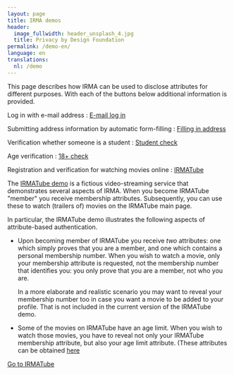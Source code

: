 ```yaml
---
layout: page
title: IRMA demos
header:
  image_fullwidth: header_unsplash_4.jpg
  title: Privacy by Design Foundation
permalink: /demo-en/
language: en
translations:
  nl: /demo
---
```


This page describes how IRMA can be used to disclose attributes for
different purposes. With each of the buttons below additional
information is provided.

Log in with e-mail address
:   <a class="button" href="https://privacybydesign.foundation/demo-en/mail">E-mail log in</a>  
    
Submitting address information by automatic form-filling
:    <a class="button"
href="https://privacybydesign.foundation/demo-en/address">Filling in address</a>

Verification whether someone is a student
:    <a class="button"
href="https://privacybydesign.foundation/demo-en/student">Student check</a>

Age verification
:    <a class="button"
href="https://privacybydesign.foundation/demo-en/18plus">18+ check</a>

Registration and verification for watching movies online
:    <a class="button"
href="https://privacybydesign.foundation/demo/irmaTube">IRMATube</a>


The [IRMATube demo](/demo/irmaTube) is a fictious video-streaming
service that demonstrates several aspects of IRMA. When you become
IRMATube "member" you receive membership attributes. Subsequently, you
can use these to watch (trailers of) movies on the IRMATube main page.

In particular, the IRMATube demo illustrates the following aspects of
attribute-based authentication.

* Upon becoming member of IRMATube you receive *two* attributes: one
  which simply proves that you are a member, and one which contains a
  personal membership number. When you wish to watch a movie, only
  your membership attribute is requested, not the membership number
  that identifies you: you only prove that you are a member, not who
  you are.

  In a more elaborate and realistic scenario you may want to reveal
  your membership number too in case you want a movie to be added to
  your profile. That is not included in the current version of the
  IRMATube demo.

* Some of the movies on IRMATube have an age limit. When you wish to
  watch those movies, you have to reveal not only your IRMATube
  membership attribute, but also your age limit attribute. (These
  attributes can be obtained [here](/issuance/idin)

<a class="button" href="/demo/irmaTube">Go to IRMATube</a>
